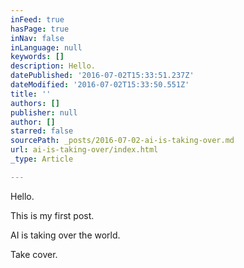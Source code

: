 ```yaml
---
inFeed: true
hasPage: true
inNav: false
inLanguage: null
keywords: []
description: Hello.
datePublished: '2016-07-02T15:33:51.237Z'
dateModified: '2016-07-02T15:33:50.551Z'
title: ''
authors: []
publisher: null
author: []
starred: false
sourcePath: _posts/2016-07-02-ai-is-taking-over.md
url: ai-is-taking-over/index.html
_type: Article

---
```

Hello.

This is my first post.

AI is taking over the world.

Take cover.